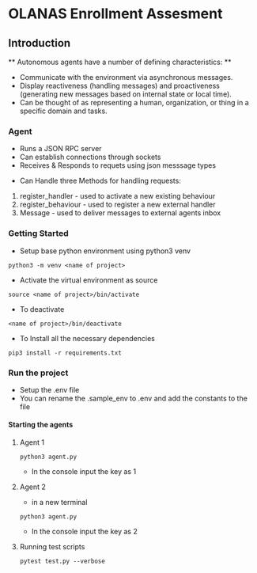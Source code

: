# OLANAS Enrollment Assesment

## Introduction

 ** Autonomous agents have a number of defining characteristics: **

  - Communicate with the environment via asynchronous messages.
  -  Display reactiveness (handling messages) and proactiveness (generating new messages based on internal state or local time).
  -  Can be thought of as representing a human, organization, or thing in a specific domain and tasks.

### Agent

- Runs a JSON RPC server
- Can establish connections through sockets
- Receives & Responds to requets using json messsage types
* Can Handle three Methods for handling requests:

1. register_handler - used to activate a new existing behaviour 
2. register_behaviour - used to register a new external handler
3. Message - used to deliver messages to external agents inbox

### Getting Started

- Setup base python environment using python3 venv

```
python3 -m venv <name of project>
```

- Activate the virtual environment as source

```
source <name of project>/bin/activate

```

- To deactivate

```
<name of project>/bin/deactivate
```

-  To Install all the necessary dependencies

```
pip3 install -r requirements.txt
```

### Run the project

- Setup the .env file
- You can rename the .sample_env to .env and add the constants to the file

#### Starting the agents

1. Agent 1

    ``` 
    python3 agent.py
    ```
    - In the console input the key as 1

2. Agent 2 
    - in a new terminal
    ```
    python3 agent.py
    ```
    - In the console input the key as 2

3. Running test scripts
    ```
    pytest test.py --verbose

    ```

